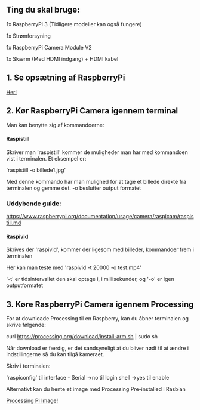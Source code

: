 
## Ting du skal bruge:
1x RaspberryPi 3 (Tidligere modeller kan også fungere)

1x Strømforsyning

1x RaspberryPi Camera Module V2

1x Skærm (Med HDMI indgang) + HDMI kabel


## 1. Se opsætning af RaspberryPi
[Her!](https://github.com/DDlabAU/raspberry-pi/blob/Omstrukturering/raspberry-pi-hurtig-start/README.md)

## 2. Kør RaspberryPi Camera igennem terminal

Man kan benytte sig af kommandoerne:

#### Raspistill

Skriver man 'raspistill' kommer de muligheder man har med kommandoen vist i terminalen. 
Et eksempel er:

'raspistill -o billede1.jpg'

Med denne kommando har man mulighed for at tage et billede direkte fra terminalen og gemme det. -o beslutter output formatet

### Uddybende guide:
https://www.raspberrypi.org/documentation/usage/camera/raspicam/raspistill.md

#### Raspivid

Skrives der 'raspivid', kommer der ligesom med billeder, kommandoer frem i terminalen

Her kan man teste med 'raspivid -t 20000 -o test.mp4'

'-t' er tidsintervallet den skal optage i, i millisekunder, og '-o' er igen outputformatet

## 3. Køre RaspberryPi Camera igennem Processing

For at downloade Processing til en Raspberry, kan du åbner terminalen og skrive følgende:

curl https://processing.org/download/install-arm.sh | sudo sh

Når download er færdig, er det sandsyneligt at du bliver nødt til at ændre i indstillingerne så du kan tilgå kameraet.

Skriv i terminalen: 

'raspiconfig' 
til interface - Serial ->no til login shell ->yes til enable

Alternativt kan du hente et image med Processing Pre-installed i Rasbian

[Processing Pi Image!](https://pi.processing.org/download/)
